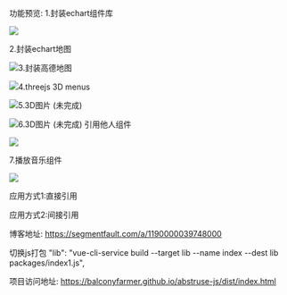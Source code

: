 功能预览:
1.封装echart组件库

![](https://raw.githubusercontent.com/BalconyFarmer/abstruse-js/main/readmePIC/1.png)

2.封装echart地图

![](https://raw.githubusercontent.com/BalconyFarmer/abstruse-js/main/readmePIC/2.png)3.封装高德地图

![](https://raw.githubusercontent.com/BalconyFarmer/abstruse-js/main/readmePIC/3.png)4.threejs 3D menus

![](https://raw.githubusercontent.com/BalconyFarmer/abstruse-js/main/readmePIC/4.png)5.3D图片 (未完成)

![](https://raw.githubusercontent.com/BalconyFarmer/abstruse-js/main/readmePIC/5.png)6.3D图片 (未完成) 引用他人组件

![](https://raw.githubusercontent.com/BalconyFarmer/abstruse-js/main/readmePIC/6.png)

7.播放音乐组件

![](https://raw.githubusercontent.com/BalconyFarmer/abstruse-js/main/readmePIC/7.png)

应用方式1:直接引用

应用方式2:间接引用

博客地址:
https://segmentfault.com/a/1190000039748000

切换js打包
"lib": "vue-cli-service build --target lib --name index --dest lib packages/index1.js",

项目访问地址:
https://balconyfarmer.github.io/abstruse-js/dist/index.html

